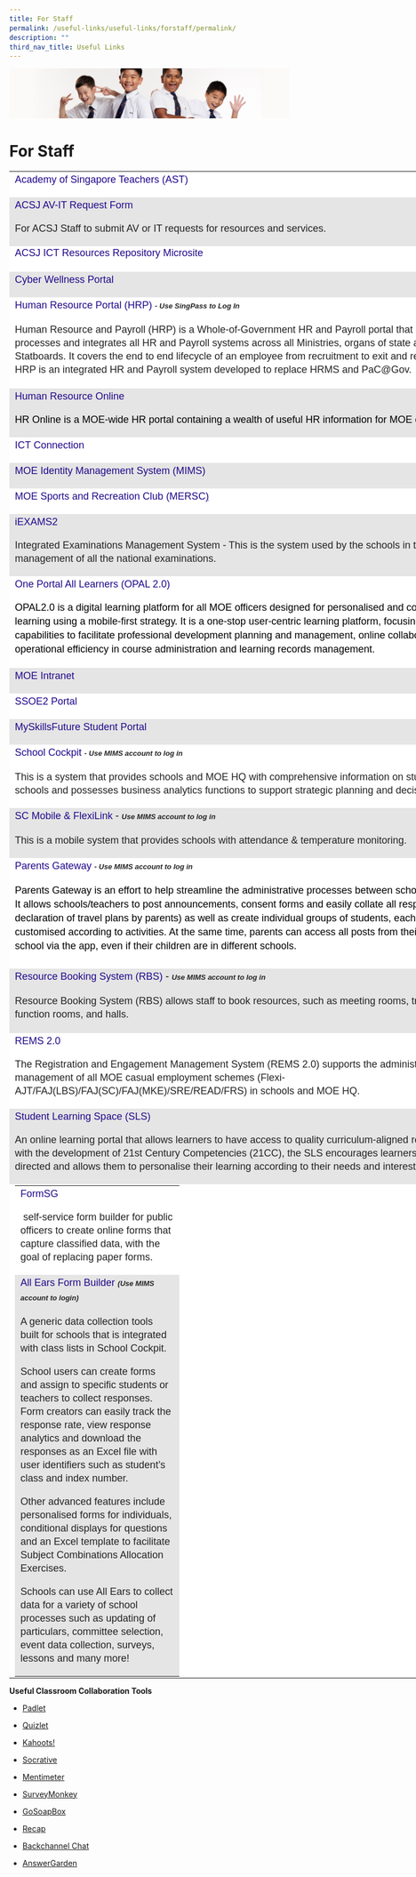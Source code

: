 ```yaml
---
title: For Staff
permalink: /useful-links/useful-links/forstaff/permalink/
description: ""
third_nav_title: Useful Links
---
```

![](/images/Sub-banner2.jpg)

For Staff
=========

<table class="iveo_table ives_tab_modern2 ive_eobj_left" style="margin: 0px 10px 0px 0px; outline: 0px; padding: 0px; border-collapse: collapse; border: none; color: rgb(0, 0, 0); font-family: &quot;PT Sans&quot;, sans-serif; font-size: 18px; font-style: normal; font-variant-ligatures: normal; font-variant-caps: normal; font-weight: 400; letter-spacing: normal; orphans: 2; text-align: left; text-transform: none; white-space: normal; widows: 2; word-spacing: 0px; -webkit-text-stroke-width: 0px; background-color: rgb(255, 255, 255); text-decoration-thickness: initial; text-decoration-style: initial; text-decoration-color: initial; width: 854.625px;"><tbody class="" style="margin: 0px; outline: 0px; padding: 0px;"><tr class="" style="margin: 0px; outline: 0px; padding: 0px;"><td width="276" class="" style="margin: 0px; outline: 0px; padding: 2px 10px; text-align: left; width: 463px;"><p class="" style="margin: 0px 0px 1em; outline: 0px; padding: 0px; line-height: 24px; color: rgb(35, 35, 35);"><span class="" style="margin: 0px; outline: 0px; padding: 0px;"><a href="https://academyofsingaporeteachers.moe.edu.sg/" target="_blank" class="" style="margin: 0px; outline: 0px; padding: 0px; color: rgb(33, 8, 138); text-decoration: none;">Academy of Singapore Teachers (AST)</a>&nbsp;</span></p><p class="" style="margin: 0px 0px 1em; outline: 0px; padding: 0px; line-height: 24px; color: rgb(35, 35, 35);"><span class="" style="margin: 0px; outline: 0px; padding: 0px;"></span></p></td></tr><tr class="" style="margin: 0px; outline: 0px; padding: 0px; background-color: rgb(229, 229, 229);"><td width="276" class="" style="margin: 0px; outline: 0px; padding: 2px 10px; text-align: left;"><p class="" style="margin: 0px 0px 1em; outline: 0px; padding: 0px; line-height: 24px; color: rgb(35, 35, 35);"><span class="" style="margin: 0px; outline: 0px; padding: 0px;"><a href="https://www.tinyurl.com/acsjavit" target="_blank" class="" style="margin: 0px; outline: 0px; padding: 0px; color: rgb(33, 8, 138); text-decoration: none;">ACSJ AV-IT Request Form</a></span></p><p class="" style="margin: 0px 0px 1em; outline: 0px; padding: 0px; line-height: 24px; color: rgb(35, 35, 35);">For ACSJ Staff to submit AV or IT requests for resources and services.</p></td></tr><tr style="margin: 0px; outline: 0px; padding: 0px;"><td style="margin: 0px; outline: 0px; padding: 2px 10px; text-align: left;"><a href="https://go.gov.sg/acsj-ictresources" target="_blank" style="margin: 0px; outline: 0px; padding: 0px; color: rgb(33, 8, 138); text-decoration: none;">ACSJ ICT Resources Repository Microsite</a><br style="margin: 0px; outline: 0px; padding: 0px;"><br style="margin: 0px; outline: 0px; padding: 0px;"></td></tr><tr class="" style="margin: 0px; outline: 0px; padding: 0px; background-color: rgb(229, 229, 229);"><td width="276" class="" style="margin: 0px; outline: 0px; padding: 2px 10px; text-align: left;"><p class="" style="margin: 0px 0px 1em; outline: 0px; padding: 0px; line-height: 24px; color: rgb(35, 35, 35);"><span class="" style="margin: 0px; outline: 0px; padding: 0px;"><a href="https://ictconnection.moe.edu.sg/cyber-wellness" target="_blank" style="margin: 0px; outline: 0px; padding: 0px; color: rgb(33, 8, 138); text-decoration: none;">Cyber Wellness Portal</a><span style="margin: 0px; outline: 0px; padding: 0px;">&nbsp;&nbsp; &nbsp;</span><span style="margin: 0px; outline: 0px; padding: 0px;">&nbsp; &nbsp;&nbsp;</span></span></p></td></tr><tr class="" style="margin: 0px; outline: 0px; padding: 0px;"><td width="276" class="" style="margin: 0px; outline: 0px; padding: 2px 10px; text-align: left;"><p class="" style="margin: 0px 0px 1em; outline: 0px; padding: 0px; line-height: 24px; color: rgb(35, 35, 35);"><a href="https://www.hrp.gov.sg/hrp/#/" target="_blank" style="margin: 0px; outline: 0px; padding: 0px; color: rgb(33, 8, 138); text-decoration: none;">Human Resource Portal (HRP)</a>&nbsp;<i style="margin: 0px; outline: 0px; padding: 0px;"><font size="2" style="margin: 0px; outline: 0px; padding: 0px;"><b style="margin: 0px; outline: 0px; padding: 0px;">- Use SingPass to Log In</b></font></i><br style="margin: 0px; outline: 0px; padding: 0px;"></p><p class="" style="margin: 0px 0px 1em; outline: 0px; padding: 0px; line-height: 24px; color: rgb(35, 35, 35);">Human Resource and Payroll (HRP) is a Whole-of-Government HR and Payroll portal that streamlines processes and integrates all HR and Payroll systems across all Ministries, organs of state and 11 Statboards. It covers the end to end lifecycle of an employee from recruitment to exit and re-employment. HRP is an integrated HR and Payroll system developed to replace HRMS and PaC@Gov.<i style="margin: 0px; outline: 0px; padding: 0px;"><font size="2" style="margin: 0px; outline: 0px; padding: 0px;"><b style="margin: 0px; outline: 0px; padding: 0px;"><br style="margin: 0px; outline: 0px; padding: 0px;"></b></font></i></p><p class="" style="margin: 0px 0px 1em; outline: 0px; padding: 0px; line-height: 24px; color: rgb(35, 35, 35);"><span class="" style="margin: 0px; outline: 0px; padding: 0px;"></span></p></td></tr><tr class="" style="margin: 0px; outline: 0px; padding: 0px; background-color: rgb(229, 229, 229);"><td width="276" class="" style="margin: 0px; outline: 0px; padding: 2px 10px; text-align: left;"><p class="" style="margin: 0px 0px 1em; outline: 0px; padding: 0px; line-height: 24px; color: rgb(35, 35, 35);"><span class="" style="margin: 0px; outline: 0px; padding: 0px;"><a href="https://intranet.moe.gov.sg/hronline/pages/home.aspx" target="_blank" style="margin: 0px; outline: 0px; padding: 0px; color: rgb(33, 8, 138); text-decoration: none;">Human Resource Online</a></span></p><p class="" style="margin: 0px 0px 1em; outline: 0px; padding: 0px; line-height: 24px; color: rgb(35, 35, 35);"><span class="" style="margin: 0px; outline: 0px; padding: 0px;"><span style="margin: 0px; outline: 0px; padding: 0px; color: rgb(0, 0, 0);">HR Online is a MOE-wide HR portal containing a wealth of useful HR information for MOE employees.</span><span style="margin: 0px; outline: 0px; padding: 0px;">&nbsp;&nbsp; &nbsp;</span></span></p><p class="" style="margin: 0px 0px 1em; outline: 0px; padding: 0px; line-height: 24px; color: rgb(35, 35, 35);"><span class="" style="margin: 0px; outline: 0px; padding: 0px;"></span></p></td></tr><tr class="" style="margin: 0px; outline: 0px; padding: 0px;"><td width="276" class="" style="margin: 0px; outline: 0px; padding: 2px 10px; text-align: left;"><p class="" style="margin: 0px 0px 1em; outline: 0px; padding: 0px; line-height: 24px; color: rgb(35, 35, 35);"><a href="https://ictconnection.moe.edu.sg/" class="" style="margin: 0px; outline: 0px; padding: 0px; color: rgb(33, 8, 138); text-decoration: none;">ICT Connection</a><br style="margin: 0px; outline: 0px; padding: 0px;"></p></td></tr><tr class="" style="margin: 0px; outline: 0px; padding: 0px; background-color: rgb(229, 229, 229);"><td width="276" class="" style="margin: 0px; outline: 0px; padding: 2px 10px; text-align: left;"><p class="" style="margin: 0px 0px 1em; outline: 0px; padding: 0px; line-height: 24px; color: rgb(35, 35, 35);"><a href="https://idp.mims.moe.gov.sg/nidp/saml2/sso" target="_blank" style="margin: 0px; outline: 0px; padding: 0px; color: rgb(33, 8, 138); text-decoration: none;">MOE Identity Management System (MIMS)</a><br style="margin: 0px; outline: 0px; padding: 0px;"></p></td></tr><tr class="" style="margin: 0px; outline: 0px; padding: 0px;"><td width="276" class="" style="margin: 0px; outline: 0px; padding: 2px 10px; text-align: left;"><p class="" style="margin: 0px 0px 1em; outline: 0px; padding: 0px; line-height: 24px; color: rgb(35, 35, 35);"><a href="https://www.mesrc.net/" class="" target="" style="margin: 0px; outline: 0px; padding: 0px; color: rgb(33, 8, 138); text-decoration: none;">MOE Sports and Recreation Club (MERSC</a><a href="https://www.mesrc.net/" class="" target="" style="margin: 0px; outline: 0px; padding: 0px; color: rgb(33, 8, 138); text-decoration: underline;">)</a><br style="margin: 0px; outline: 0px; padding: 0px;"></p></td></tr><tr class="" style="margin: 0px; outline: 0px; padding: 0px; background-color: rgb(229, 229, 229);"><td width="276" class="" style="margin: 0px; outline: 0px; padding: 2px 10px; text-align: left;"><p class="" style="margin: 0px 0px 1em; outline: 0px; padding: 0px; line-height: 24px; color: rgb(35, 35, 35);"><span class="" style="margin: 0px; outline: 0px; padding: 0px;"><a href="https://iexams.seab.gov.sg/sso/login?service=https%3A%2F%2Fiexams.seab.gov.sg%2Fsso%2Foauth2.0%2FcallbackAuthorize%3Fclient_id%3Diexams2-prod%26redirect_uri%3Dhttps%253A%252F%252Fiexams.seab.gov.sg%252Fiexams2%252Flogin%252Foauth2%252Fcode%252Fiexams2-prod%26response_type%3Dcode%26client_name%3DCasOAuthClient" class="" target="" style="margin: 0px; outline: 0px; padding: 0px; color: rgb(33, 8, 138); text-decoration: none;">iEXAMS2</a></span></p><p class="" style="margin: 0px 0px 1em; outline: 0px; padding: 0px; line-height: 24px; color: rgb(35, 35, 35);">Integrated Examinations Management System - This is the system used by the schools in the administration management of all the national examinations.<br style="margin: 0px; outline: 0px; padding: 0px;"></p><p class="" style="margin: 0px 0px 1em; outline: 0px; padding: 0px; line-height: 24px; color: rgb(35, 35, 35);"><span class="" style="margin: 0px; outline: 0px; padding: 0px;"></span></p></td></tr><tr class="" style="margin: 0px; outline: 0px; padding: 0px;"><td width="276" class="" style="margin: 0px; outline: 0px; padding: 2px 10px; text-align: left;"><p class="" style="margin: 0px 0px 1em; outline: 0px; padding: 0px; line-height: 24px; color: rgb(35, 35, 35);"><a href="https://idm.opal2.moe.edu.sg/" class="" target="_blank" style="margin: 0px; outline: 0px; padding: 0px; color: rgb(33, 8, 138); text-decoration: none;">One Portal All Learners (OPAL 2.0)</a><br style="margin: 0px; outline: 0px; padding: 0px;"></p><div class="ExternalClass46E8DE94FEBF44E28B061B83DDBB20A8" style="margin: 0px; outline: 0px; padding: 0px; line-height: 25.2px;">OPAL2.0 is a digital learning platform for all MOE officers designed for personalised and collaborative learning using a mobile-first strategy. It is a one-stop user-centric learning platform, focusing on new capabilities to facilitate professional development planning and management, online collaboration, operational efficiency in course administration and learning records management. ​</div><p class="" style="margin: 0px 0px 1em; outline: 0px; padding: 0px; line-height: 24px; color: rgb(35, 35, 35);"><span class="" style="margin: 0px; outline: 0px; padding: 0px;"></span></p></td></tr><tr class="" style="margin: 0px; outline: 0px; padding: 0px; background-color: rgb(229, 229, 229);"><td width="276" class="" style="margin: 0px; outline: 0px; padding: 2px 10px; text-align: left;"><p class="" style="margin: 0px 0px 1em; outline: 0px; padding: 0px; line-height: 24px; color: rgb(35, 35, 35);"><a href="https://intranet.moe.gov.sg/Pages/Home.aspx" class="" target="_blank" style="margin: 0px; outline: 0px; padding: 0px; color: rgb(33, 8, 138); text-decoration: none;">MOE Intranet</a><br style="margin: 0px; outline: 0px; padding: 0px;"></p></td></tr><tr class="" style="margin: 0px; outline: 0px; padding: 0px;"><td width="276" class="" style="margin: 0px; outline: 0px; padding: 2px 10px; text-align: left;"><p class="" style="margin: 0px 0px 1em; outline: 0px; padding: 0px; line-height: 24px; color: rgb(35, 35, 35);"><a href="https://adfs.schools.moe.edu.sg/adfs/ls/?SAMLRequest=jVJLT8JAEP4rzd7pC6i4oSQVYiTx0Qh68DbtTmGT7W7d2aL%2Be0vBiAeI19nvNfPtlKBWccOz1m31M763SM77rJUmfnhJWWs1N0CSuIYaibuSr7KHex77IW%2BscaY0inkZEVonjZ4bTW2NdoV2J0t8eb5P2da5hngQEBmM%2Fdqgj6L1aRNo2DWwQV8Y5i06a6lhr%2FHLAFGRT%2BXWGEWnxP08UBQw79bYEvv4KatAETJvuUjZ6nGeJJNCQBiJJLkORzCaAEBxPbmCIhoOw2LYASkHIrnDXypRi0tNDrRLWRzG0SCKB8NoHYY8HvMw8cfR1Rvz8uPiN1ILqTeXr1QcQMTv1ut8kD%2Bt1r3ATgq0jx36nwd6RUv9cTpNNpv2%2FfA%2BsD2t7HIW%2BOmJzc6ZToNT6aNRw%2FdJl4vcKFl%2BeZlS5mNuEVyX3tkW%2ByJqcOfdIz%2FqJ1IMqh7KW00NlrKSKFgwO9r%2B%2FYuzbw%3D%3D&amp;RelayState=https%3A%2F%2Fssoe2.moe.edu.sg%2Fnavpage.do" target="" style="margin: 0px; outline: 0px; padding: 0px; color: rgb(33, 8, 138); text-decoration: none;">SSOE2 Portal</a><br style="margin: 0px; outline: 0px; padding: 0px;"></p></td></tr><tr class="" style="margin: 0px; outline: 0px; padding: 0px; background-color: rgb(229, 229, 229);"><td width="276" class="" style="margin: 0px; outline: 0px; padding: 2px 10px; text-align: left;"><p class="" style="margin: 0px 0px 1em; outline: 0px; padding: 0px; line-height: 24px; color: rgb(35, 35, 35);"><a href="https://www.myskillsfuture.sg/content/student/en/primary.html" class="" style="margin: 0px; outline: 0px; padding: 0px; color: rgb(33, 8, 138); text-decoration: none;">MySkillsFuture Student Portal</a><br style="margin: 0px; outline: 0px; padding: 0px;"></p></td></tr><tr class="" style="margin: 0px; outline: 0px; padding: 0px;"><td width="276" class="" style="margin: 0px; outline: 0px; padding: 2px 10px; text-align: left;"><p class="" style="margin: 0px 0px 1em; outline: 0px; padding: 0px; line-height: 24px; color: rgb(35, 35, 35);"><a href="https://schoolcockpit.moe.gov.sg/" class="" target="_blank" style="margin: 0px; outline: 0px; padding: 0px; color: rgb(33, 8, 138); text-decoration: none;">School Cockpit</a>&nbsp;<i style="margin: 0px; outline: 0px; padding: 0px;"><b style="margin: 0px; outline: 0px; padding: 0px;"><font size="2" style="margin: 0px; outline: 0px; padding: 0px;">- Use MIMS account to log in</font></b></i>&nbsp;<br style="margin: 0px; outline: 0px; padding: 0px;"></p><p style="margin: 0px 0px 1em; outline: 0px; padding: 0px; line-height: 24px; color: rgb(35, 35, 35);">​This is a system that provides schools and MOE HQ with comprehensive information on students and schools and possesses business analytics functions to support strategic planning and decision making.</p></td></tr><tr class="" style="margin: 0px; outline: 0px; padding: 0px; background-color: rgb(229, 229, 229);"><td width="276" class="" style="margin: 0px; outline: 0px; padding: 2px 10px; text-align: left;"><p class="" style="margin: 0px 0px 1em; outline: 0px; padding: 0px; line-height: 24px; color: rgb(35, 35, 35);"><span class="" style="margin: 0px; outline: 0px; padding: 0px;"><a href="https://scmobile.moe.edu.sg/" class="" target="" style="margin: 0px; outline: 0px; padding: 0px; color: rgb(33, 8, 138); text-decoration: none;">SC Mobile &amp; FlexiLink</a>&nbsp;</span><span style="margin: 0px; outline: 0px; padding: 0px; color: rgb(0, 0, 0);">-</span><span style="margin: 0px; outline: 0px; padding: 0px; color: rgb(0, 0, 0);">&nbsp;</span><i style="margin: 0px; outline: 0px; padding: 0px; font-size: small;"><b style="margin: 0px; outline: 0px; padding: 0px;">Use MIMS account to log in</b></i></p><p style="margin: 0px 0px 1em; outline: 0px; padding: 0px; line-height: 24px; color: rgb(35, 35, 35);">​This is a mobile system that provides schools with attendance &amp; temperature monitoring.</p></td></tr><tr class="" style="margin: 0px; outline: 0px; padding: 0px;"><td width="276" class="" style="margin: 0px; outline: 0px; padding: 2px 10px; text-align: left;"><p class="" style="margin: 0px 0px 1em; outline: 0px; padding: 0px; line-height: 24px; color: rgb(35, 35, 35);"><a href="https://pg.moe.edu.sg/" target="_blank" style="margin: 0px; outline: 0px; padding: 0px; color: rgb(33, 8, 138); text-decoration: none;">Parents Gateway</a><span style="margin: 0px; outline: 0px; padding: 0px; background-color: initial; color: rgb(0, 0, 0);">&nbsp;</span><i style="margin: 0px; outline: 0px; padding: 0px; background-color: initial;"><b style="margin: 0px; outline: 0px; padding: 0px;"><font size="2" style="margin: 0px; outline: 0px; padding: 0px;">- Use MIMS account to log in</font></b></i><span style="margin: 0px; outline: 0px; padding: 0px; background-color: initial;">&nbsp;</span></p><div class="ExternalClassC4A6A46F2FB94B3C81FE99524AEA020F" style="margin: 0px; outline: 0px; padding: 0px; line-height: 25.2px;">Parents Gateway is an effort to help streamline the administrative processes between schools and parents. It allows schools/teachers to post announcements, consent forms and easily collate all responses (including declaration of travel plans by parents) as well as create individual groups of students, each group customised according to activities. At the same time, parents can access all posts from their children’s school via the app, even if their children are in different schools.</div><div class="ExternalClassC4A6A46F2FB94B3C81FE99524AEA020F" style="margin: 0px; outline: 0px; padding: 0px; line-height: 25.2px;"><br style="margin: 0px; outline: 0px; padding: 0px;"></div></td></tr><tr class="" style="margin: 0px; outline: 0px; padding: 0px; background-color: rgb(229, 229, 229);"><td width="276" class="" style="margin: 0px; outline: 0px; padding: 2px 10px; text-align: left;"><p class="" style="margin: 0px 0px 1em; outline: 0px; padding: 0px; line-height: 24px; color: rgb(35, 35, 35);"><a href="https://rbs.avero-tech.com/" target="_blank" style="margin: 0px; outline: 0px; padding: 0px; color: rgb(33, 8, 138); text-decoration: none;">Resource Booking System (RBS)</a>&nbsp;<span style="margin: 0px; outline: 0px; padding: 0px; color: rgb(0, 0, 0);">-&nbsp;</span><i style="margin: 0px; outline: 0px; padding: 0px; font-size: small;"><b style="margin: 0px; outline: 0px; padding: 0px;">Use MIMS account to log in</b></i></p><p class="" style="margin: 0px 0px 1em; outline: 0px; padding: 0px; line-height: 24px; color: rgb(35, 35, 35);">Resource Booking System (RBS) allows staff to book resources, such as meeting rooms, training rooms, function rooms, and halls.<i style="margin: 0px; outline: 0px; padding: 0px; font-size: small;"><b style="margin: 0px; outline: 0px; padding: 0px;"><br style="margin: 0px; outline: 0px; padding: 0px;"></b></i></p></td></tr><tr class="" style="margin: 0px; outline: 0px; padding: 0px;"><td width="276" class="" style="margin: 0px; outline: 0px; padding: 2px 10px; text-align: left;"><p class="" style="margin: 0px 0px 1em; outline: 0px; padding: 0px; line-height: 24px; color: rgb(35, 35, 35);"><a href="https://rems.moe.edu.sg/" target="_blank" style="margin: 0px; outline: 0px; padding: 0px; color: rgb(33, 8, 138); text-decoration: none;">REMS 2.0</a></p><p class="" style="margin: 0px 0px 1em; outline: 0px; padding: 0px; line-height: 24px; color: rgb(35, 35, 35);">The Registration and Engagement Management System (REMS 2.0) supports the administrative management of all MOE casual employment schemes (Flexi-AJT/FAJ(LBS)/FAJ(SC)/FAJ(MKE)/SRE/READ/FRS) in schools and MOE HQ.</p><p class="" style="margin: 0px 0px 1em; outline: 0px; padding: 0px; line-height: 24px; color: rgb(35, 35, 35);"><span class="" style="margin: 0px; outline: 0px; padding: 0px;"></span></p></td></tr><tr class="" style="margin: 0px; outline: 0px; padding: 0px; background-color: rgb(229, 229, 229);"><td width="276" class="" style="margin: 0px; outline: 0px; padding: 2px 10px; text-align: left;"><p class="" style="margin: 0px 0px 1em; outline: 0px; padding: 0px; line-height: 24px; color: rgb(35, 35, 35);"><a href="https://vle.learning.moe.edu.sg/login" target="_blank" style="margin: 0px; outline: 0px; padding: 0px; color: rgb(33, 8, 138); text-decoration: none;">Student Learning Space (SLS)</a></p><p class="" style="margin: 0px 0px 1em; outline: 0px; padding: 0px; line-height: 24px; color: rgb(35, 35, 35);">An online learning portal that allows learners to have access to quality curriculum-aligned resources. In line with the development of 21st Century Competencies (21CC), the SLS encourages learners to be self-directed and allows them to personalise their learning according to their needs and interests.<br style="margin: 0px; outline: 0px; padding: 0px;"></p></td></tr><tr class="" style="margin: 0px; outline: 0px; padding: 0px;"><td width="276" class="" style="margin: 0px; outline: 0px; padding: 2px 10px; text-align: left;"><table class="iveo_table ives_tab_modern2 ive_eobj_left" style="margin: 0px 10px 0px 0px; outline: 0px; padding: 0px; border-collapse: collapse; float: left; border: none; width: 854.625px;"><tbody class="" style="margin: 0px; outline: 0px; padding: 0px;"><tr class="" style="margin: 0px; outline: 0px; padding: 0px;"><td width="276" class="" style="margin: 0px; outline: 0px; padding: 2px 10px; text-align: left;"><p class="" style="margin: 0px 0px 1em; outline: 0px; padding: 0px; line-height: 24px; color: rgb(35, 35, 35);"><a href="https://form.gov.sg/#!/" target="_blank" style="margin: 0px; outline: 0px; padding: 0px; color: rgb(33, 8, 138); text-decoration: none;">FormSG</a></p><p class="" style="margin: 0px 0px 1em; outline: 0px; padding: 0px; line-height: 24px; color: rgb(35, 35, 35);">&nbsp;self-service form builder for public officers to create online forms that capture classified data, with the goal of replacing paper forms.</p><p class="" style="margin: 0px 0px 1em; outline: 0px; padding: 0px; line-height: 24px; color: rgb(35, 35, 35);"><span class="" style="margin: 0px; outline: 0px; padding: 0px;"></span></p></td></tr><tr class="" style="margin: 0px; outline: 0px; padding: 0px; background-color: rgb(229, 229, 229);"><td width="276" class="" style="margin: 0px; outline: 0px; padding: 2px 10px; text-align: left;"><p class="" style="margin: 0px 0px 1em; outline: 0px; padding: 0px; line-height: 24px; color: rgb(35, 35, 35);"><a href="https://forms.moe.edu.sg/" target="_blank" style="margin: 0px; outline: 0px; padding: 0px; color: rgb(33, 8, 138); text-decoration: none;">All Ears Form Builder</a>&nbsp;<b style="margin: 0px; outline: 0px; padding: 0px;"><i style="margin: 0px; outline: 0px; padding: 0px;"><font size="2" style="margin: 0px; outline: 0px; padding: 0px;">(Use MIMS account to login)</font></i></b></p><p class="" style="margin: 0px 0px 1em; outline: 0px; padding: 0px; line-height: 24px; color: rgb(35, 35, 35);">A generic data collection tools built for schools that is integrated with class lists in School Cockpit.&nbsp;</p><p class="" style="margin: 0px 0px 1em; outline: 0px; padding: 0px; line-height: 24px; color: rgb(35, 35, 35);">School users can create forms and assign to specific students or teachers to collect responses. Form creators can easily track the response rate, view response analytics and download the responses as an Excel file with user identifiers such as student’s class and index number.&nbsp;</p><p class="" style="margin: 0px 0px 1em; outline: 0px; padding: 0px; line-height: 24px; color: rgb(35, 35, 35);">Other advanced features include personalised forms for individuals, conditional displays for questions and an Excel template to facilitate Subject Combinations Allocation Exercises.&nbsp;</p><p class="" style="margin: 0px 0px 1em; outline: 0px; padding: 0px; line-height: 24px; color: rgb(35, 35, 35);">Schools can use All Ears to collect data for a variety of school processes such as updating of particulars, committee selection, event data collection, surveys, lessons and many more!</p></td></tr></tbody></table></td></tr></tbody></table>


**Useful Classroom Collaboration Tools**

*   [Padlet](https://padlet.com/)
*   [Quizlet](https://quizlet.com/) 
*   [Kahoots!](https://kahoot.com/)
*   [Socrative](https://www.socrative.com/)
*   [Mentimeter](https://www.mentimeter.com/)
*   [SurveyMonkey](https://www.surveymonkey.com/)  
    
*   [GoSoapBox](https://www.gosoapbox.com/)  
    
*   [Recap](https://letsrecap.com/)  
    
*   [Backchannel Chat](http://backchannelchat.com/)  
    
*   [AnswerGarden](https://answergarden.ch/)